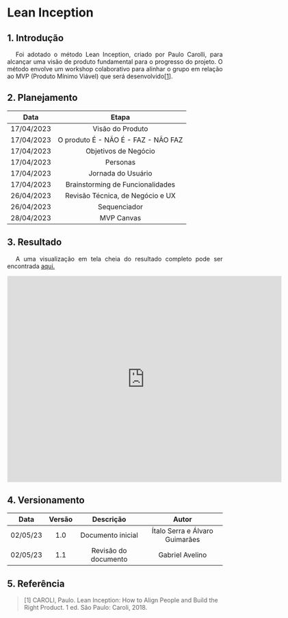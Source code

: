 # Lean Inception

## 1. Introdução

<p align="justify" style="text-indent: 20px">Foi adotado o método Lean Inception, criado por Paulo Carolli, para alcançar uma visão de produto fundamental para o progresso do projeto. O método envolve um workshop colaborativo para alinhar o grupo em relação ao MVP (Produto Mínimo Viável) que será desenvolvido[<a href=./#referencia>1</a>].</p>

## 2. Planejamento

| Data | Etapa |
| :--------: | :--------: |
| 17/04/2023 | Visão do Produto |
| 17/04/2023 | O produto É - NÃO É - FAZ - NÃO FAZ |
| 17/04/2023 | Objetivos de Negócio |
| 17/04/2023 | Personas |
| 17/04/2023 | Jornada do Usuário |
| 17/04/2023 | Brainstorming de Funcionalidades |
| 26/04/2023 | Revisão Técnica, de Negócio e UX |
| 26/04/2023 | Sequenciador |
| 28/04/2023 | MVP Canvas |

## 3. Resultado

<p align="justify" style="text-indent: 20px">A uma visualização em tela cheia do resultado completo pode ser encontrada <a href=https://app.mural.co/embed/3284b345-3c5a-41d3-96c9-fa9e505883f9>aqui.</a></p>

<iframe src='https://app.mural.co/embed/3284b345-3c5a-41d3-96c9-fa9e505883f9'
        width='100%'
        height='480px'
        style='min-width: 640px; min-height: 480px; background-color: #f4f4f4; border: 1px solid #efefef'
        sandbox='allow-same-origin allow-scripts allow-modals allow-popups allow-popups-to-escape-sandbox'>
</iframe>

## 4. Versionamento

<center>

|    Data    | Versão |            Descrição             |      Autor      |
| :--------: | :----: | :------------------------------: | :-------------: |
|  02/05/23  |  1.0   |   Documento inicial              |   Ítalo Serra e Álvaro Guimarães  |
|  02/05/23  |  1.1   |   Revisão do documento              |   Gabriel Avelino  |

</center>

## 5. Referência

> [1] CAROLI, Paulo. Lean Inception: How to Align People and Build the Right Product. 1 ed. São Paulo: Caroli, 2018.
